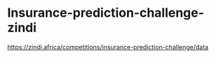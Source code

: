 # Insurance-prediction-challenge-zindi
https://zindi.africa/competitions/insurance-prediction-challenge/data
